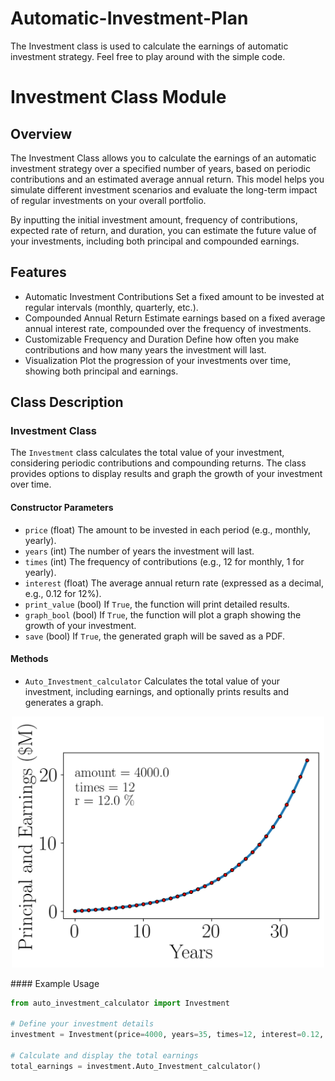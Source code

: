# Automatic-Investment-Plan
The Investment class is used to calculate the earnings of automatic investment strategy. Feel free to play around with the simple code.

# Investment Class Module

## Overview

The Investment Class allows you to calculate the earnings of an automatic investment strategy over a specified number of years, based on periodic contributions and an estimated average annual return. This model helps you simulate different investment scenarios and evaluate the long-term impact of regular investments on your overall portfolio.

By inputting the initial investment amount, frequency of contributions, expected rate of return, and duration, you can estimate the future value of your investments, including both principal and compounded earnings.

## Features

- Automatic Investment Contributions Set a fixed amount to be invested at regular intervals (monthly, quarterly, etc.).
- Compounded Annual Return Estimate earnings based on a fixed average annual interest rate, compounded over the frequency of investments.
- Customizable Frequency and Duration Define how often you make contributions and how many years the investment will last.
- Visualization Plot the progression of your investments over time, showing both principal and earnings.

## Class Description

### Investment Class

The `Investment` class calculates the total value of your investment, considering periodic contributions and compounding returns. The class provides options to display results and graph the growth of your investment over time.

#### Constructor Parameters
- `price` (float) The amount to be invested in each period (e.g., monthly, yearly).
- `years` (int) The number of years the investment will last.
- `times` (int) The frequency of contributions (e.g., 12 for monthly, 1 for yearly).
- `interest` (float) The average annual return rate (expressed as a decimal, e.g., 0.12 for 12%).
- `print_value` (bool) If `True`, the function will print detailed results.
- `graph_bool` (bool) If `True`, the function will plot a graph showing the growth of your investment.
- `save` (bool) If `True`, the generated graph will be saved as a PDF.

#### Methods
- `Auto_Investment_calculator` Calculates the total value of your investment, including earnings, and optionally prints results and generates a graph.

<p align="center">
<img src="Investment_t=35_p=4000.0_a=12_r=12.0.jpg" alt="Description" width="500">
</p>
#### Example Usage

```python
from auto_investment_calculator import Investment

# Define your investment details
investment = Investment(price=4000, years=35, times=12, interest=0.12, print_value=True, graph_bool=True, save=False)

# Calculate and display the total earnings
total_earnings = investment.Auto_Investment_calculator()
```


